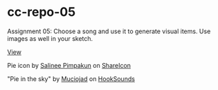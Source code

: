 # cc-repo-05
Assignment 05: Choose a song and use it to generate visual items. Use images as well in your sketch.

[View](https://luferrari.github.io/cc-repo-05/)

Pie icon by [Salinee Pimpakun](https://www.behance.net/iamaomam) on [ShareIcon](https://www.shareicon.net/baker-pie-food-dessert-bakery-885115)

"Pie in the sky" by [Muciojad](https://soundcloud.com/muciojad) on [HookSounds](https://www.hooksounds.com/)
